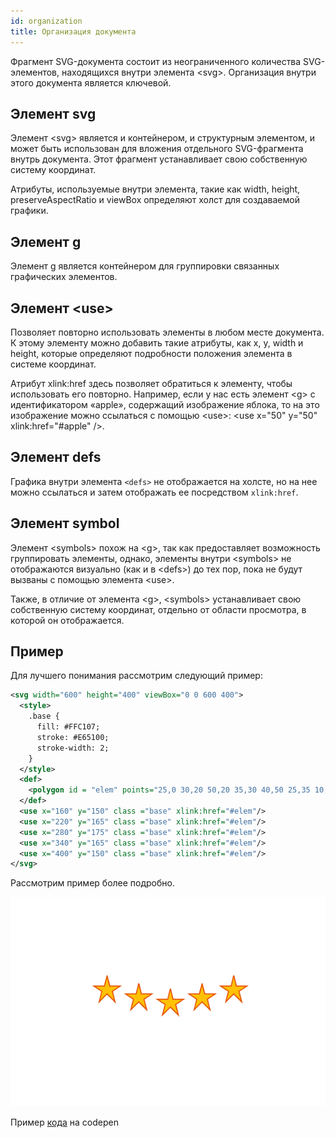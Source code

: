 ```yaml
---
id: organization
title: Организация документа
---
```


Фрагмент SVG-документа состоит из неограниченного количества SVG-элементов, находящихся внутри элемента &lt;svg&gt;. Организация внутри этого документа является ключевой.

## Элемент svg

Элемент &lt;svg&gt; является и контейнером, и структурным элементом, и может быть использован для вложения отдельного SVG-фрагмента внутрь документа. Этот фрагмент устанавливает свою собственную систему координат.

Атрибуты, используемые внутри элемента, такие как width, height, preserveAspectRatio и viewBox определяют холст для создаваемой графики.

## Элемент g

Элемент g является контейнером для группировки связанных графических элементов.

## Элемент &lt;use&gt;

Позволяет повторно использовать элементы в любом месте документа. К этому элементу можно добавить такие атрибуты, как x, y, width и height, которые определяют подробности положения элемента в системе координат.

Атрибут xlink:href здесь позволяет обратиться к элементу, чтобы использовать его повторно. Например, если у нас есть элемент &lt;g&gt; с идентификатором «apple», содержащий изображение яблока, то на это изображение можно ссылаться с помощью &lt;use&gt;: &lt;use x="50" y="50" xlink:href="\#apple" /&gt;.

## Элемент defs

Графика внутри элемента `<defs>` не отображается на холсте, но на нее можно ссылаться и затем отображать ее посредством `xlink:href`.

## Элемент symbol

Элемент &lt;symbols&gt; похож на &lt;g&gt;, так как предоставляет возможность группировать элементы, однако, элементы внутри &lt;symbols&gt; не отображаются визуально \(как и в &lt;defs&gt;\) до тех пор, пока не будут вызваны с помощью элемента &lt;use&gt;.

Также, в отличие от элемента &lt;g&gt;, &lt;symbols&gt; устанавливает свою собственную систему координат, отдельно от области просмотра, в которой он отображается.

## Пример

Для лучшего понимания рассмотрим следующий пример:

```xml
<svg width="600" height="400" viewBox="0 0 600 400">
  <style>
    .base {
      fill: #FFC107;
      stroke: #E65100;
      stroke-width: 2;
    }
  </style>
  <def>
    <polygon id = "elem" points="25,0 30,20 50,20 35,30 40,50 25,35 10,50 15,30 0,20 20,20" />
  </def>
  <use x="160" y="150" class ="base" xlink:href="#elem"/>
  <use x="220" y="165" class ="base" xlink:href="#elem"/>
  <use x="280" y="175" class ="base" xlink:href="#elem"/>
  <use x="340" y="165" class ="base" xlink:href="#elem"/>
  <use x="400" y="150" class ="base" xlink:href="#elem"/>
</svg>
```

Рассмотрим пример более подробно.

![](/img/defs.png)

Пример [кода](https://codepen.io/Krabaton/pen/GmJexJ) на codepen
